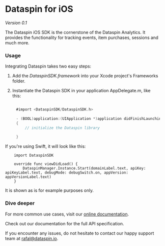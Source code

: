 # Dataspin for iOS

*Version 0.1*

The Dataspin iOS SDK is the cornerstone of the Dataspin Analytics. It
provides the functionality for tracking events, item purchases, sessions and much more. 


### Usage

Integrating Dataspin takes two easy steps:

 1. Add the *DataspinSDK.framework* into your Xcode project's Frameworks folder.

 2. Instantiate the Dataspin SDK in your application AppDelegate.m, like this:
    
```objective-c
 
     #import <DataspinSDK/DataspinSDK.h>
     
     - (BOOL)application:(UIApplication *)application didFinishLaunchingWithOptions:(NSDictionary *)launchOptions       
     {
         // initialize the Dataspin library
           
     }
```

If you're using Swift, it will look like this:
```
    import DataspinSDK
    
    override func viewDidLoad() {
        DataspinManager.Instance.Start(domainLabel.text, apiKey: apiKeyLabel.text, debugMode: debugSwitch.on, appVersion: appVersionLabel.text)
    }
```
It is shown as is for example purposes only.

### Dive deeper

For more common use cases, visit our [online documentation](https://help.chartboost.com/documentation/ios).

Check out our documentation for the full API
specification.

If you encounter any issues, do not hesitate to contact our happy support team
at [rafal@dataspin.io](mailto:rafal@dataspin.io).
